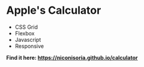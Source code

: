 # Apple's Calculator
  * CSS Grid
  * Flexbox
  * Javascript
  * Responsive

**Find it here: https://niconisoria.github.io/calculator**
